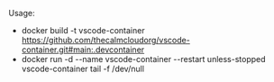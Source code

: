 Usage:

- docker build -t vscode-container https://github.com/thecalmcloudorg/vscode-container.git#main:.devcontainer
- docker run -d --name vscode-container --restart unless-stopped vscode-container tail -f /dev/null
